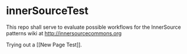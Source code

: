 # innerSourceTest
This repo shall serve to evaluate possible workflows for the InnerSource patterns wiki at http://innersourcecommons.org

Trying out a [[New Page Test]].
